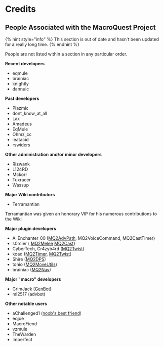 # Credits

## People Associated with the MacroQuest Project

{% hint style="info" %}
This section is out of date and hasn't been updated for a really long time.
{% endhint %}

People are not listed within a section in any particular order.

**Recent developers**

* eqmule
* brainiac
* knightly
* dannuic

**Past developers**

* Plazmic
* dont\_know\_at\_all
* Lax
* Amadeus
* EqMule
* Ohmz\_cc
* ieatacid
* rswiders

**Other administration and/or minor developers**

* Rizwank
* L124RD
* Mckorr
* Tuxracer
* Wassup

**Major Wiki contributors**

* Terramantian

Terramantian was given an honorary VIP for his numerous contributions to the Wiki

**Major plugin developers**

* A\_Enchanter\_00 \([MQ2AdvPath](../plugins/community-plugins/mq2advpath.md), MQ2VoiceCommand, MQ2CastTimer\)
* s0rcier \( [MQ2Melee](../plugins/community-plugins/mq2melee.md) [MQ2Cast](../plugins/community-plugins/mq2cast.md)\)
* CyberTech, Cr4zyb4rd \([MQ2Twist](../plugins/community-plugins/mq2twist/)\)
* koad \([MQ2Timer](../plugins/community-plugins/mq2timer.md), [MQ2Twist](../plugins/community-plugins/mq2twist/)\)
* Shire \([MQ2DPS](../plugins/community-plugins/mq2dps.md)\)
* tonio \([MQ2MoveUtils](../plugins/community-plugins/mq2moveutils/)\)
* brainiac \([MQ2Nav](https://github.com/brainiac/MQ2Nav)\)

**Major "macro" developers**

* GrimJack \([GenBot](../macros/macros/genbot.md)\)
* ml2517 \(advbot\)

**Other notable users**

* aChallenged1 \([noob's best friend](https://macroquest2.com/phpBB3/viewtopic.php?t=10464)\)
* eqjoe
* MacroFiend
* vzmule
* TheWarden
* Imperfect

